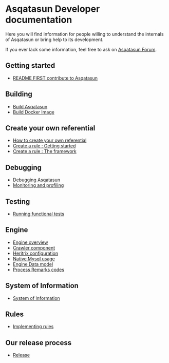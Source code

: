 # Asqatasun Developer documentation

Here you will find information for people willing to understand the internals of Asqatasun or bring help to its development.

If you ever lack some information, feel free to ask on [Asqatasun Forum](http://forum.asqatasun.org/).

## Getting started

* [README FIRST contribute to Asqatasun](Contribute_to_Asqatasun.md)

## Building

* [Build Asqatasun](Build/Build_asqatasun.md)
* [Build Docker Image](Build/Build_Docker_image.md)

## Create your own referential

* [How to create your own referential](Referential-Creator/10--How-to-create-your-own-referential.md)
* [Create a rule : Getting started](Referential-Creator/20--Create-a-rule--Getting-started.md)
* [Create a rule : The framework](Referential-Creator/30--Create-a-rule--the-framework.md)


## Debugging

* [Debugging Asqatasun](Debug_Monitor_Profile/Debugging_Asqatasun.md)
* [Monitoring and profiling](Debug_Monitor_Profile/Monitoring_profiling.md)

## Testing

* [Running functional tests](Testing/Functional_tests.md)

## Engine

* [Engine overview](Engine/00_Engine_overview.md)
* [Crawler component](Engine/component-crawler.md)
* [Heritrix configuration](Engine/Heritrix_configuration.md)
* [Native Mysql usage](Engine/Native_mysql_usage.md)
* [Engine Data model](Engine/Engine_data_model.md)
* [Process Remarks codes](Engine/Process_remarks_codes.md)

## System of Information

* [System of Information](System_of_information/SI_data_model.md)

## Rules

* [Implementing rules](Rules/README.md)

## Our release process

* [Release](Release/README.md)

